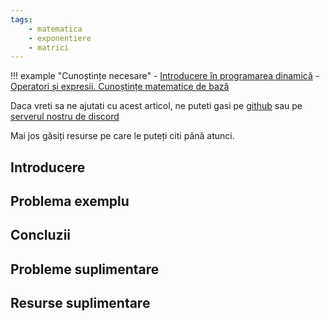 ```yaml
---
tags:
    - matematica
    - exponentiere 
    - matrici
---
```


!!! example "Cunoștințe necesare"
    - [Introducere în programarea dinamică](../usor/intro-dp.md)
    - [Operatori și expresii. Cunoștințe matematice de bază](../cppintro/basic-math.md)

Daca vreti sa ne ajutati cu acest articol, ne puteti gasi pe
[github](https://github.com/roalgo-discord/arhiva-educationala) sau pe [serverul
nostru de discord](https://discord.gg/vdDRSmg3fC)

Mai jos găsiți resurse pe care le puteți citi până atunci.

## Introducere

## Problema exemplu

## Concluzii

## Probleme suplimentare

## Resurse suplimentare
